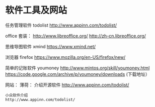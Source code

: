 # 软件工具及网站

  任务管理软件
  todolist 
  http://www.appinn.com/todolist/


  office 套装： 
   http://www.libreoffice.org/
   http://zh-cn.libreoffice.org/
  
  思维导图软件
  xmind
  https://www.xmind.net/


  浏览器
  firefox
  https://www.mozilla.org/en-US/firefox/new/

  简单的记账软件
  youmoney
  http://www.mintos.org/skill/youmoney.html
  https://code.google.com/archive/p/youmoney/downloads (下载地址）



  网站：
    薄荷： 介绍开源软件
    http://www.appinn.com/todolist/ 

    小众软件介绍
    http://www.appinn.com/todolist/



